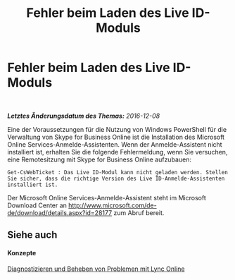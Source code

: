 ﻿---
title: Fehler beim Laden des Live ID-Moduls
TOCTitle: Fehler beim Laden des Live ID-Moduls
ms:assetid: 663a5507-0276-4b22-a98f-c1b82b0c91a2
ms:mtpsurl: https://technet.microsoft.com/de-de/library/Dn362793(v=OCS.15)
ms:contentKeyID: 56269280
ms.date: 06/01/2017
mtps_version: v=OCS.15
ms.translationtype: HT
---

# Fehler beim Laden des Live ID-Moduls

 

_**Letztes Änderungsdatum des Themas:** 2016-12-08_

Eine der Voraussetzungen für die Nutzung von Windows PowerShell für die Verwaltung von Skype for Business Online ist die Installation des Microsoft Online Services-Anmelde-Assistenten. Wenn der Anmelde-Assistent nicht installiert ist, erhalten Sie die folgende Fehlermeldung, wenn Sie versuchen, eine Remotesitzung mit Skype for Business Online aufzubauen:

    Get-CsWebTicket : Das Live ID-Modul kann nicht geladen werden. Stellen Sie sicher, dass die richtige Version des Live ID-Anmelde-Assistenten installiert ist.

Der Microsoft Online Services-Anmelde-Assistent steht im Microsoft Download Center an <http://www.microsoft.com/de-de/download/details.aspx?id=28177> zum Abruf bereit.

## Siehe auch

#### Konzepte

[Diagnostizieren und Beheben von Problemen mit Lync Online](diagnosing-and-resolving-connection-problems-with-skype-for-business-online.md)

